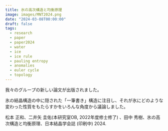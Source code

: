 ```yaml
---
title: 氷の高次構造と均衡原理
image: images/MNT2024.png
date: "2024-03-08T00:00:00"
draft: false
tags:
  - research
  - paper
  - paper2024
  - water
  - ice
  - ice rule
  - pauling entropy
  - anomalies
  - euler cycle
  - topology
---
```

我々のグループの新しい論文が出版されました。

氷の結晶構造の中に隠された「一筆書き」構造に注目し、それが氷にどのような変わった性質をもたらすかをいろんな角度から議論しました。

松本 正和、二井矢 圭佑(本研究室OB, 2022年度修士修了) 、田中 秀樹、氷の高次構造と均衡原理、日本結晶学会誌 (印刷中) 2024.
